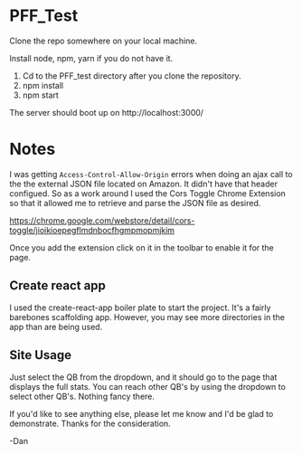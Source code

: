 # PFF_Test

Clone the repo somewhere on your local machine.

Install node, npm, yarn if you do not have it.

1. Cd to the PFF_test directory after you clone the repository.
2. npm install
3. npm start

The server should boot up on http://localhost:3000/


# Notes
I was getting ``Access-Control-Allow-Origin`` errors when doing an ajax call to the the external JSON file located on Amazon.  It didn't have that header configued.  So as a work around I used the Cors Toggle Chrome Extension so that it allowed me to retrieve and parse the JSON file as desired.

https://chrome.google.com/webstore/detail/cors-toggle/jioikioepegflmdnbocfhgmpmopmjkim

Once you add the extension click on it in the toolbar to enable it for the page.

## Create react app

I used the create-react-app boiler plate to start the project.  It's a fairly barebones scaffolding app.  However, you may see more directories in the app than are being used.   

## Site Usage
Just select the QB from the dropdown, and it should go to the page that displays the full stats.  You can reach other QB's by using the dropdown to select other QB's.  Nothing fancy there.  

If you'd like to see anything else, please let me know and I'd be glad to demonstrate.  Thanks for the consideration.

-Dan

